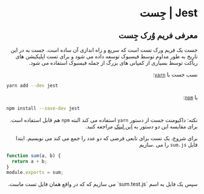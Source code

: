 <div dir="rtl">

# Jest | جِست
##  معرفی فریم وُرک جِست 
  <p>
جست یک فریم ورک تست است که سریع و راه اندازی آن ساده است. جست به در این تاریخ به طور مداوم توسط فیسبوک توسعه داده می شود و برای تست اپلیکیشن های ریأکت توسط بسیاری از کمپانی های بزرگ از جمله فیسبوک استفاده می شود.
  </p>

</div>


<div dir="rtl">

نسب جست با [`yarn`](https://yarnpkg.com/en/package/jest):

</div>

```bash
yarn add --dev jest
```

<div dir="rtl">
  
یا [`npm`](https://www.npmjs.com/package/jest):
</div>

```bash
npm install --save-dev jest
```
<div dir="rtl">
  
نکته: داکیومنت جست از دستور `yarn` استفاده می&nbsp;کند البته `npm` هم قابل استفاده است. برای مقایسه این دو دستور به [این لینک](https://yarnpkg.com/en/docs/migrating-from-npm#toc-cli-commands-comparison) مراجعه کنید.

برای شروع، یک تست برای تابعی فرضی که دو عدد را جمع می&nbsp;کند می&nbsp;نویسیم. ابتدا فایل `sum.js` را می&nbsp;.سازیم

</div>

```javascript
function sum(a, b) {
  return a + b;
}
module.exports = sum;
```
<div dir="rtl">
  سپس یک فایل به اسم `sum.test.js` می&nbsp;سازیم که که در واقع همان فایل تست ماست.
